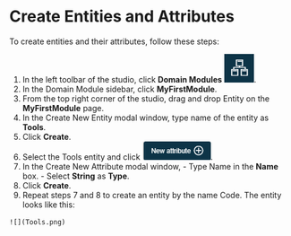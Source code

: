 # Create Entities and Attributes

To create entities and their attributes, follow these steps:

1.   In the left toolbar of the studio, click **Domain Modules** ![](Domain.png). 
2.   In the Domain Module sidebar, click **MyFirstModule**. 
3.   From the top right corner of the studio, drag and drop Entity on the **MyFirstModule** page. 
4.   In the Create New Entity modal window, type name of the entity as **Tools**. 
5.   Click **Create**. 
6.   Select the Tools entity and click ![](Newattribute.png). 
7.   In the Create New Attribute modal window, 
    -   Type Name in the **Name** box.
    -   Select **String** as **Type**.
8.   Click **Create**. 
9.   Repeat steps 7 and 8 to create an entity by the name Code. The entity looks like this:

    ![](Tools.png)


